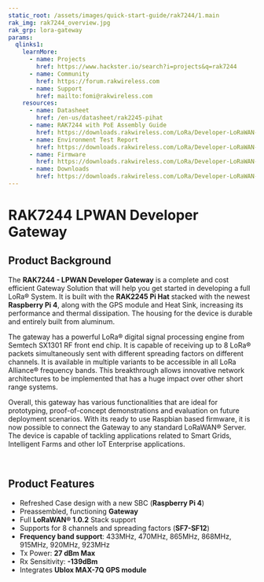```yaml
---
static_root: /assets/images/quick-start-guide/rak7244/1.main
rak_img: rak7244_overview.jpg
rak_grp: lora-gateway
params:
  qlinks1:
    learnMore:
      - name: Projects
        href: https://www.hackster.io/search?i=projects&q=rak7244
      - name: Community
        href: https://forum.rakwireless.com
      - name: Support
        href: mailto:fomi@rakwireless.com
    resources:
      - name: Datasheet
        href: /en-us/datasheet/rak2245-pihat
      - name: RAK7244 with PoE Assembly Guide
        href: https://downloads.rakwireless.com/LoRa/Developer-LoRaWAN-Gateway-RAK7244%26RAK7244P/Hardware-Specification/RAK7244P_Assembly_Guide.pdf
      - name: Environment Test Report
        href: https://downloads.rakwireless.com/LoRa/Developer-LoRaWAN-Gateway-RAK7244%26RAK7244P/Hardware-Specification/RAK7244_Environment_Test_Report.pdf
      - name: Firmware
        href: https://downloads.rakwireless.com/LoRa/Developer-LoRaWAN-Gateway-RAK7244%26RAK7244P/Firmware/RAK7244_Latest_Firmware.zip
      - name: Downloads
        href: https://downloads.rakwireless.com/LoRa/Developer-LoRaWAN-Gateway-RAK7244%26RAK7244P/
---
```


# RAK7244 LPWAN Developer Gateway

<rk-img
  :src="`${$frontmatter.static_root}/rak7244_overview.jpg`"
  width="75%"
  figure-number="1"
  caption="RAK7244 LPWAN Developer Gateway"
/>

## Product Background

The **RAK7244 - LPWAN Developer Gateway** is a complete and cost efficient Gateway Solution that will help you get started in developing a full LoRa® System. It is built with the **RAK2245 Pi Hat** stacked with the newest **Raspberry Pi 4**, along with the GPS module and Heat Sink, increasing its performance and thermal dissipation. The housing for the device is durable and entirely built from aluminum.

The gateway has a powerful LoRa® digital signal processing engine from Semtech SX1301 RF front end chip. It is capable of receiving up to 8 LoRa® packets simultaneously sent with different spreading factors on different channels. It is available in multiple variants to be accessible in all LoRa Alliance® frequency bands. This breakthrough allows innovative network architectures to be implemented that has a huge impact over other short range systems.

Overall, this gateway has various functionalities that are ideal for prototyping, proof-of-concept demonstrations and evaluation on future deployment scenarios. With its ready to use Raspbian based firmware, it is now possible to connect the Gateway to any standard LoRaWAN® Server. The device is capable of tackling applications related to Smart Grids, Intelligent Farms and other IoT Enterprise applications.

<rk-btn
  src="quick-start-guide"
  label="Set up Your RAK7244 LPWAN Developer Gateway"
/>

&nbsp;

<rk-quick-links :params="$page.frontmatter.params.qlinks1" />

## Product Features

- Refreshed Case design with a new SBC (**Raspberry Pi 4**)
- Preassembled, functioning **Gateway**
- Full **LoRaWAN® 1.0.2** Stack support
- Supports for 8 channels and spreading factors (**SF7-SF12**)
- **Frequency band support**: 433MHz, 470MHz, 865MHz, 868MHz, 915MHz, 920MHz, 923MHz
- Tx Power: **27 dBm Max**
- Rx Sensitivity: **-139dBm**
- Integrates **Ublox MAX-7Q GPS module**
